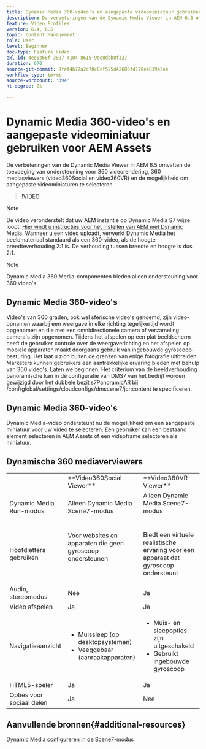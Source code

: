 ```yaml
---
title: Dynamic Media 360-video's en aangepaste videominiatuur gebruiken voor AEM Assets
description: De verbeteringen van de Dynamic Media Viewer in AEM 6.5 omvatten de toevoeging van ondersteuning voor 360 videorendering, 360 mediasviewers (video360Social en video360VR) en de mogelijkheid om aangepaste videominiaturen te selecteren.
feature: Video Profiles
version: 6.4, 6.5
topic: Content Management
role: User
level: Beginner
doc-type: Feature Video
exl-id: 4ee0b68f-3897-4104-8615-9de8dbb8f327
duration: 670
source-git-commit: 9fef4b77a2c70c8cf525d42686f4120e481945ee
workflow-type: tm+mt
source-wordcount: '394'
ht-degree: 0%

---
```


# Dynamic Media 360-video&#39;s en aangepaste videominiatuur gebruiken voor AEM Assets

De verbeteringen van de Dynamic Media Viewer in AEM 6.5 omvatten de toevoeging van ondersteuning voor 360 videorendering, 360 mediasviewers (video360Social en video360VR) en de mogelijkheid om aangepaste videominiaturen te selecteren.

>[!VIDEO](https://video.tv.adobe.com/v/26391?quality=12&learn=on)

>[!NOTE]
>
>De video veronderstelt dat uw AEM instantie op Dynamic Media S7 wijze loopt.  [Hier vindt u instructies voor het instellen van AEM met Dynamic Media](https://helpx.adobe.com/experience-manager/6-3/assets/using/config-dynamic-fp-14410.html). Wanneer u een video uploadt, verwerkt Dynamic Media het beeldmateriaal standaard als een 360-video, als de hoogte-breedteverhouding 2:1 is. De verhouding tussen breedte en hoogte is dus 2:1.

>[!NOTE]
>
>Dynamic Media 360 Media-componenten bieden alleen ondersteuning voor 360 video&#39;s.

## Dynamic Media 360-video&#39;s

Video&#39;s van 360 graden, ook wel sferische video&#39;s genoemd, zijn video-opnamen waarbij een weergave in elke richting tegelijkertijd wordt opgenomen en die met een omnidirectionele camera of verzameling camera&#39;s zijn opgenomen. Tijdens het afspelen op een plat beeldscherm heeft de gebruiker controle over de weergaverichting en het afspelen op mobiele apparaten maakt doorgaans gebruik van ingebouwde gyroscoop-besturing.  Het laat u zich buiten de grenzen van enige fotografie uitbreiden. Marketers kunnen gebruikers een aantrekkelijke ervaring bieden met behulp van 360 video&#39;s.  Laten we beginnen. Het criterium van de beeldverhouding panoramische kan in de configuratie van DMS7 van het bedrijf worden gewijzigd door het dubbele bezit s7PanoramicAR bij /conf/global/settings/cloudconfigs/dmscene7/jcr:content te specificeren.

## Dynamic Media 360-video&#39;s

Dynamic Media-video ondersteunt nu de mogelijkheid om een aangepaste miniatuur voor uw video te selecteren. Een gebruiker kan een bestaand element selecteren in AEM Assets of een videoframe selecteren als miniatuur.

## Dynamische 360 mediaverviewers

<table> 
 <tbody>
   <tr>
      <td> </td>
      <td>**Video360Social Viewer**</td>
      <td>**Video360VR Viewer**</td>
   </tr>
   <tr>
      <td>Dynamic Media Run-modus</td>
      <td>Alleen Dynamic Media Scene7-modus</td>
      <td>Alleen Dynamic Media Scene7-modus<br>
         <br>
      </td>
   </tr>
   <tr>
      <td>Hoofdletters gebruiken</td>
      <td>
         <p>Voor websites en apparaten die geen gyroscoop ondersteunen</p>
         <p> </p>
      </td>
      <td>
         <p>Biedt een virtuele realistische ervaring voor een apparaat dat gyroscoop ondersteunt </p>
      </td>
   </tr>
   <tr>
      <td>Audio, stereomodus</td>
      <td>Nee</td>
      <td>Ja</td>
   </tr>
   <tr>
      <td>Video afspelen</td>
      <td>Ja</td>
      <td>Ja</td>
   </tr>
   <tr>
      <td>Navigatieaanzicht</td>
      <td>
         <ul>
            <li>Muissleep (op desktopsystemen)</li>
            <li>Veeggebaar (aanraakapparaten)</li>
         </ul>
      </td>
      <td>
         <ul>
            <li>Muis- en sleepopties zijn uitgeschakeld</li>
            <li>Gebruikt ingebouwde gyroscoop</li>
         </ul>
      </td>
   </tr>
   <tr>
      <td>HTML5-speler</td>
      <td>Ja</td>
      <td>Ja</td>
   </tr>
   <tr>
      <td>Opties voor sociaal delen</td>
      <td>Ja</td>
      <td>Nee</td>
   </tr>
</tbody>
</table>

## Aanvullende bronnen{#additional-resources}

[Dynamic Media configureren in de Scene7-modus](https://helpx.adobe.com/experience-manager/6-5/assets/using/config-dms7.html)
